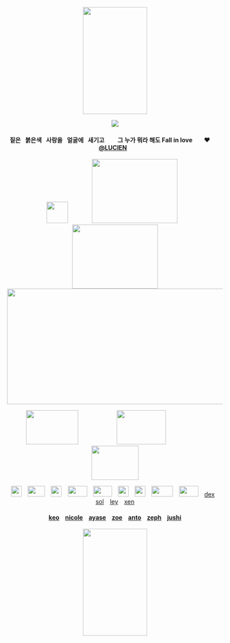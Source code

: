
<div id="text" align="center">

<img src=https://i.postimg.cc/28TpXcnc/Untitled128-20251009193939.png width="150" height="250"> 

![](https://komarev.com/ghpvc/?username=destroy-boys&style=flat-square&color=C4211B&label=_ONIISANS_&base=1000)
<div id="text" align="center">

#### 짙은⠀붉은색⠀사랑을⠀얼굴에⠀새기고⠀⠀⠀그 누가 뭐라 해도 Fall in love‪‪ ⠀ ⠀♥︎⠀ ‬‪‪⠀ [@LUCIEN](https://github.com/5atoru)⠀

<div id="text" align="center">

<img src=https://i.postimg.cc/FKR3h3QN/Untitled131-20251009172430.png width="50" height="50"> ⠀⠀⠀⠀⠀[<img src=https://i.postimg.cc/kgV0YZ0X/Untitled128-20251002220137.png width="200" height="150">](https://4megz.straw.page/) ⠀[<img src=https://i.postimg.cc/Hsz3CFZz/Untitled128-20251009193939.png width="200" height="150">](https://listography.com/getos)
[<img src=https://i.postimg.cc/85ZnwmPw/Untitled126.png width="525" height="270">](https://rentry.co/cuntier)

[<img src=https://i.postimg.cc/DZTw64P6/Untitled128-20251009180234.png width="122" height="80">](https://github.com/pt-awards)⠀ ⠀⠀⠀ ⠀⠀⠀⠀[<img src=https://i.postimg.cc/LXX0rNDt/Untitled128-20251009180207.png width="115" height="80">](https://github.com/destroy-boys)⠀⠀⠀⠀ ⠀⠀⠀ ⠀[<img src=https://i.postimg.cc/x8Npd8Wz/Untitled128-20251009180357.png width="110" height="80">](https://github.com/polysquad)

[<img src=https://i.postimg.cc/T1mBRxNL/Untitled128-20251009203635.png width="25" height="25">](https://github.com/moonloverr)⠀ [<img src=https://i.postimg.cc/9MXfR85s/Untitled128-20251009203647.png width="40" height="25">](https://github.com/seraphoria) ⠀[<img src=https://i.postimg.cc/SQvFFyVW/Untitled128-20251009203658.png width="25" height="25">](https://github.com/blacksorroww) ⠀[<img src=https://i.postimg.cc/KY8hhRXv/Untitled128-20251009212917.png width="45" height="25">](https://github.com/catisaa) ⠀[<img src=https://i.postimg.cc/qR2LmxmD/Untitled128-20251009212927.png width="44" height="25">](https://github.com/tdlosk) ⠀[<img src=https://i.postimg.cc/mkwS42Wc/Untitled128-20251009212937.png width="25" height="25">](https://github.com/curse-manipulation)⠀ [<img src=https://i.postimg.cc/hjVk9xTw/Untitled128-20251009212947.png width="25" height="25">](https://github.com/siIksong)⠀ [<img src=https://i.postimg.cc/BQRCGzdP/Untitled128-20251009213013.png width="50" height="25">](https://github.com/vivibasu)⠀ [<img src=https://i.postimg.cc/d3bZgbLZ/Untitled128-20251009213024.png width="45" height="25">](https://github.com/toemuncher3000)⠀ [dex](https://github.com/cold-blood)⠀ [sol](https://github.com/surgeon-ofdeath)⠀ [ley](https://github.com/yuslon)⠀ [xen](https://github.com/bandaged-wounds)

#### [keo](https://github.com/starsour)⠀ [nicole](https://github.com/10shadows)⠀ [ayase](https://github.com/paperings)⠀ [zoe](https://github.com/sunloverr) ⠀[anto](https://github.com/k-ant0)⠀ [zeph](https://github.com/c0gnition)⠀ [jushi](https://github.com/gajushi-tsm)

<img src=https://i.postimg.cc/28TpXcnc/Untitled128-20251009193939.png width="150" height="250">
